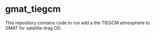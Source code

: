 # gmat_tiegcm
This repository contains code to run add a the TIEGCM atmosphere to GMAT for satellite drag OD.
